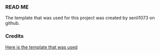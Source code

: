 ### READ ME
The template that was used for this project was created by senli1073 on github. 

### Credits
[Here is the template that was used](https://github.com/senli1073/senli1073.github.io)